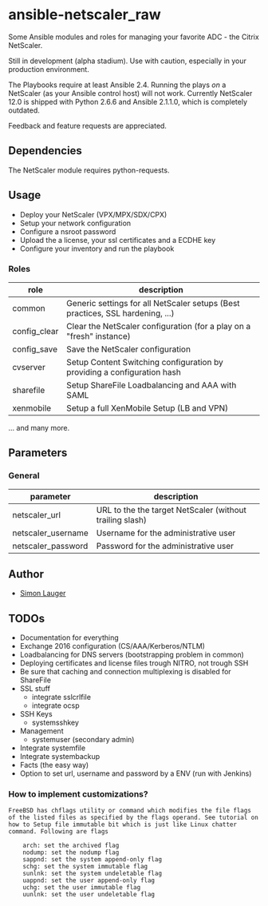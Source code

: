 # ansible-netscaler_raw

Some Ansible modules and roles for managing your favorite ADC - the Citrix NetScaler.

Still in development (alpha stadium). Use with caution, especially in your production environment. 

The Playbooks require at least Ansible 2.4. Running the plays *on* a NetScaler (as your Ansible control host) will not work. Currently NetScaler 12.0 is shipped with Python 2.6.6 and Ansible 2.1.1.0, which is completely outdated.

Feedback and feature requests are appreciated.

## Dependencies

The NetScaler module requires python-requests. 

## Usage

- Deploy your NetScaler (VPX/MPX/SDX/CPX)
- Setup your network configuration
- Configure a nsroot password
- Upload the a license, your ssl certificates and a ECDHE key
- Configure your inventory and run the playbook

### Roles

| role             | description 
---                | ---        
common             | Generic settings for all NetScaler setups (Best practices, SSL hardening, ...)
config_clear       | Clear the NetScaler configuration (for a play on a "fresh" instance)
config_save        | Save the NetScaler configuration
cvserver           | Setup Content Switching configuration by providing a configuration hash
sharefile          | Setup ShareFile Loadbalancing and AAA with SAML 
xenmobile          | Setup a full XenMobile Setup (LB and VPN)

... and many more.

## Parameters 

### General

| parameter        | description 
---                | ---        
netscaler_url      | URL to the the target NetScaler (without trailing slash)
netscaler_username | Username for the administrative user
netscaler_password | Password for the administrative user

## Author

- [Simon Lauger](https://github.com/slauger)

## TODOs

- Documentation for everything
- Exchange 2016 configuration (CS/AAA/Kerberos/NTLM)
- Loadbalancing for DNS servers (bootstrapping problem in common)
- Deploying certificates and license files trough NITRO, not trough SSH
- Be sure that caching and connection multiplexing is disabled for ShareFile
- SSL stuff
  - integrate sslcrlfile
  - integrate ocsp
- SSH Keys
  - systemsshkey
- Management
  - systemuser (secondary admin)
- Integrate systemfile
- Integrate systembackup
- Facts (the easy way)
- Option to set url, username and password by a ENV (run with Jenkins)

### How to implement customizations?

```
FreeBSD has chflags utility or command which modifies the file flags of the listed files as specified by the flags operand. See tutorial on how to Setup file immutable bit which is just like Linux chatter command. Following are flags

    arch: set the archived flag
    nodump: set the nodump flag
    sappnd: set the system append-only flag
    schg: set the system immutable flag
    sunlnk: set the system undeletable flag
    uappnd: set the user append-only flag
    uchg: set the user immutable flag
    uunlnk: set the user undeletable flag
```


